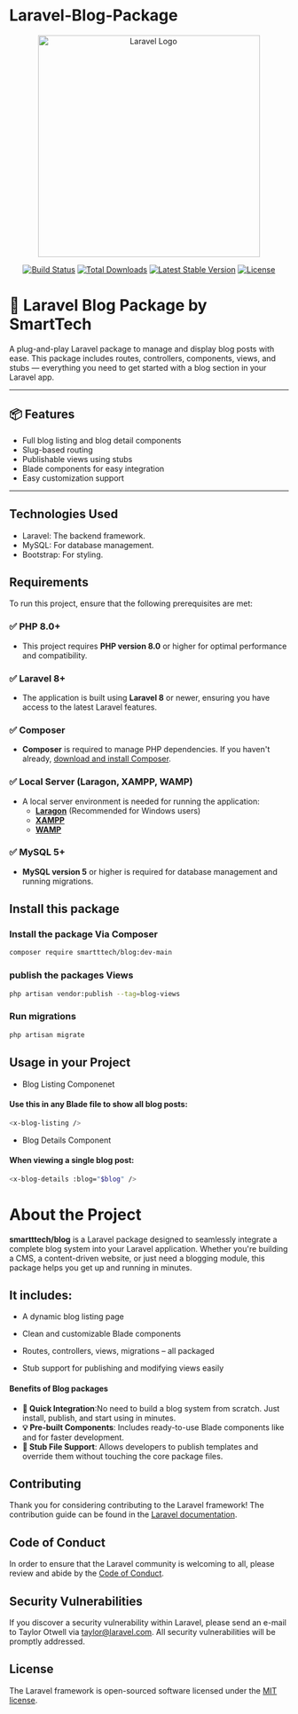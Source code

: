 # Laravel-Blog-Package


<p align="center"><a href="https://laravel.com" target="_blank"><img src="https://raw.githubusercontent.com/laravel/art/master/logo-lockup/5%20SVG/2%20CMYK/1%20Full%20Color/laravel-logolockup-cmyk-red.svg" width="400" alt="Laravel Logo"></a></p>

<p align="center">
<a href="https://github.com/laravel/framework/actions"><img src="https://github.com/laravel/framework/workflows/tests/badge.svg" alt="Build Status"></a>
<a href="https://packagist.org/packages/laravel/framework"><img src="https://img.shields.io/packagist/dt/laravel/framework" alt="Total Downloads"></a>
<a href="https://packagist.org/packages/laravel/framework"><img src="https://img.shields.io/packagist/v/laravel/framework" alt="Latest Stable Version"></a>
<a href="https://packagist.org/packages/laravel/framework"><img src="https://img.shields.io/packagist/l/laravel/framework" alt="License"></a>
</p>

# 🚀 Laravel Blog Package by SmartTech

A plug-and-play Laravel package to manage and display blog posts with ease. This package includes routes, controllers, components, views, and stubs — everything you need to get started with a blog section in your Laravel app.

---

## 📦 Features

- Full blog listing and blog detail components
- Slug-based routing
- Publishable views using stubs
- Blade components for easy integration
- Easy customization support

---


## Technologies Used
- Laravel: The backend framework.
- MySQL: For database management.
- Bootstrap: For styling.


## **Requirements**

To run this project, ensure that the following prerequisites are met:

### ✅ **PHP 8.0+**
- This project requires **PHP version 8.0** or higher for optimal performance and compatibility.

### ✅ **Laravel 8+**
- The application is built using **Laravel 8** or newer, ensuring you have access to the latest Laravel features.

### ✅ **Composer**
- **Composer** is required to manage PHP dependencies. If you haven't already, [download and install Composer](https://getcomposer.org/).

### ✅ **Local Server (Laragon, XAMPP, WAMP)**
- A local server environment is needed for running the application:
  - **[Laragon](https://laragon.org/)** (Recommended for Windows users)
  - **[XAMPP](https://www.apachefriends.org/index.html)**
  - **[WAMP](http://www.wampserver.com/en/)**

### ✅ **MySQL 5+**
- **MySQL version 5** or higher is required for database management and running migrations.



## Install this package 

### Install the package Via Composer
```bash
composer require smartttech/blog:dev-main
```
### publish the packages Views
```bash
php artisan vendor:publish --tag=blog-views
```
### Run migrations
```bash 
php artisan migrate
```


## Usage in your Project 
- Blog Listing Componenet 
#### Use this in any Blade file to show all blog posts:
```bash
<x-blog-listing />
```
-  Blog Details Component
#### When viewing a single blog post: 
```bash
<x-blog-details :blog="$blog" />
```


# About the Project

**smartttech/blog** is a Laravel package designed to seamlessly integrate a complete blog system into your Laravel application. Whether you're building a CMS, a content-driven website, or just need a blogging module, this package helps you get up and running in minutes.
## It includes:

- A dynamic blog listing page

- Clean and customizable Blade components
- Routes, controllers, views, migrations – all packaged

- Stub support for publishing and modifying views easily



#### **Benefits of Blog packages**
- **🚀 Quick Integration**:No need to build a blog system from scratch. Just install, publish, and start using in minutes.
- **💡 Pre-built Components**: Includes ready-to-use Blade components like <x-blog-listing /> and <x-blog-details /> for faster development.
- **📂 Stub File Support**: Allows developers to publish templates and override them without touching the core package files.



## Contributing

Thank you for considering contributing to the Laravel framework! The contribution guide can be found in the [Laravel documentation](https://laravel.com/docs/contributions).

## Code of Conduct

In order to ensure that the Laravel community is welcoming to all, please review and abide by the [Code of Conduct](https://laravel.com/docs/contributions#code-of-conduct).

## Security Vulnerabilities

If you discover a security vulnerability within Laravel, please send an e-mail to Taylor Otwell via [taylor@laravel.com](mailto:taylor@laravel.com). All security vulnerabilities will be promptly addressed.

## License

The Laravel framework is open-sourced software licensed under the [MIT license](https://opensource.org/licenses/MIT).
